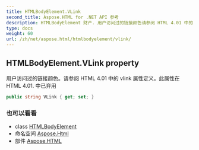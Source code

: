 ```yaml
---
title: HTMLBodyElement.VLink
second_title: Aspose.HTML for .NET API 参考
description: HTMLBodyElement 财产. 用户访问过的链接颜色请参阅 HTML 4.01 中的 vlink 属性定义此属性在 HTML 4.01. 中已弃用
type: docs
weight: 60
url: /zh/net/aspose.html/htmlbodyelement/vlink/
---
```

## HTMLBodyElement.VLink property

用户访问过的链接颜色。请参阅 HTML 4.01 中的 vlink 属性定义。此属性在 HTML 4.01. 中已弃用

```csharp
public string VLink { get; set; }
```

### 也可以看看

* class [HTMLBodyElement](../)
* 命名空间 [Aspose.Html](../../htmlbodyelement/)
* 部件 [Aspose.HTML](../../../)


